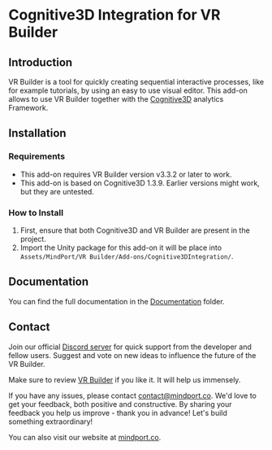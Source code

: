 # Cognitive3D Integration for VR Builder

## Introduction

VR Builder is a tool for quickly creating sequential interactive processes, like for example tutorials, by using an easy to use visual editor. This add-on allows to use VR Builder together with the [Cognitive3D](https://cognitive3d.com/) analytics Framework.

## Installation

### Requirements
- This add-on requires VR Builder version v3.3.2 or later to work.
- This add-on is based on Cognitive3D 1.3.9. Earlier versions might work, but they are untested.

### How to Install

1. First, ensure that both Cognitive3D and VR Builder are present in the project.
2. Import the Unity package for this add-on it will be place into `Assets/MindPort/VR Builder/Add-ons/Cognitive3DIntegration/`.

## Documentation

You can find the full documentation in the [Documentation](/Documentation/cognitive3d-integration-manual.md) folder.

## Contact

Join our official [Discord server](http://community.mindport.co) for quick support from the developer and fellow users. Suggest and vote on new ideas to influence the future of the VR Builder.

Make sure to review [VR Builder](https://assetstore.unity.com/packages/tools/visual-scripting/vr-builder-201913) if you like it. It will help us immensely.

If you have any issues, please contact [contact@mindport.co](mailto:contact@mindport.co). We'd love to get your feedback, both positive and constructive. By sharing your feedback you help us improve - thank you in advance!
Let's build something extraordinary!

You can also visit our website at [mindport.co](http://www.mindport.co).
